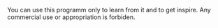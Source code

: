 You can use this programm only to learn from it and to get inspire. Any commercial use or appropriation is forbiden.
